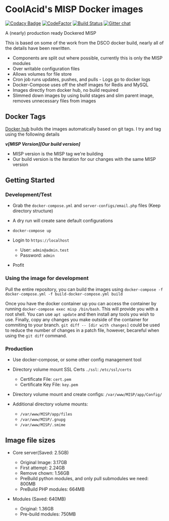 # CoolAcid's MISP Docker images

[![Codacy Badge](https://api.codacy.com/project/badge/Grade/e9b0c08774a84b9e8e0454f3ac83651f)](https://app.codacy.com/manual/coolacid/docker-misp?utm_source=github.com&utm_medium=referral&utm_content=coolacid/docker-misp&utm_campaign=Badge_Grade_Dashboard)
[![CodeFactor](https://www.codefactor.io/repository/github/coolacid/docker-misp/badge/master)](https://www.codefactor.io/repository/github/coolacid/docker-misp/overview/master)
[![Build Status](https://travis-ci.org/coolacid/docker-misp.svg?branch=master)](https://travis-ci.org/coolacid/docker-misp)
[![Gitter chat](https://badges.gitter.im/gitterHQ/gitter.png)](https://gitter.im/MISP/Docker)

A (nearly) production ready Dockered MISP

This is based on some of the work from the DSCO docker build, nearly all of the details have been rewritten.

-   Components are split out where possible, currently this is only the MISP modules
-   Over writable configuration files
-   Allows volumes for file store
-   Cron job runs updates, pushes, and pulls - Logs go to docker logs
-   Docker-Compose uses off the shelf images for Redis and MySQL
-   Images directly from docker hub, no build required
-   Slimmed down images by using build stages and slim parent image, removes unnecessary files from images

## Docker Tags

[Docker hub](https://hub.docker.com/r/coolacid/misp-docker) builds the images automatically based on git tags. I try and tag using the following details

***v\[MISP Version]\[Our build version]***

-   MISP version is the MISP tag we're building
-   Our build version is the iteration for our changes with the same MISP version

## Getting Started

### Development/Test

-   Grab the `docker-compose.yml` and `server-configs/email.php` files (Keep directory structure)

-   A dry run will create sane default configurations

-   `docker-compose up`

-   Login to `https://localhost`
    -   User: `admin@admin.test`
    -   Password: `admin`

-   Profit

### Using the image for development

Pull the entire repository, you can build the images using `docker-compose -f docker-compose.yml -f build-docker-compose.yml build`

Once you have the docker container up you can access the container by running `docker-compose exec misp /bin/bash`.
This will provide you with a root shell. You can use `apt update` and then install any tools you wish to use.
Finally, copy any changes you make outside of the container for commiting to your branch. 
`git diff -- [dir with changes]` could be used to reduce the number of changes in a patch file, however, becareful when using the `git diff` command.

### Production
-   Use docker-compose, or some other config management tool

-   Directory volume mount SSL Certs `./ssl`: `/etc/ssl/certs`
    -   Certificate File: `cert.pem`
    -   Certificate Key File: `key.pem`

-   Directory volume mount and create configs: `/var/www/MISP/app/Config/`

-   Additional directory volume mounts:
    -   `/var/www/MISP/app/files`
    -   `/var/www/MISP/.gnupg`
    -   `/var/www/MISP/.smime`

## Image file sizes

-   Core server(Saved: 2.5GB)
    -   Original Image: 3.17GB
    -   First attempt: 2.24GB
    -   Remove chown: 1.56GB
    -   PreBuild python modules, and only pull submodules we need: 800MB
    -   PreBuild PHP modules: 664MB

-   Modules (Saved: 640MB)
    -   Original: 1.36GB
    -   Pre-build modules: 750MB
